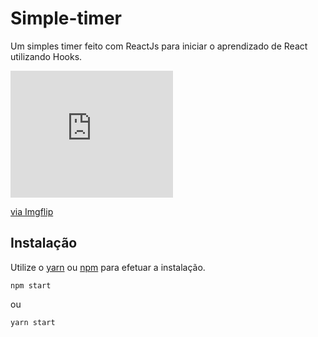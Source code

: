 # Simple-timer

Um simples timer feito com ReactJs para iniciar o aprendizado de React utilizando Hooks.

<div style="width:260px;max-width:100%;"><div style="height:0;padding-bottom:78.08%;position:relative;"><iframe width="260" height="203" style="position:absolute;top:0;left:0;width:100%;height:100%;" frameBorder="0" src="https://imgflip.com/embed/3tfzov"></iframe></div><p><a href="https://imgflip.com/gif/3tfzov">via Imgflip</a></p></div>

## Instalação

Utilize o [yarn](https://yarnpkg.com/cli/install) ou [npm](https://docs.npmjs.com/getting-started/) para efetuar a instalação.

```npm
npm start
```

ou

```yarn
yarn start
```




